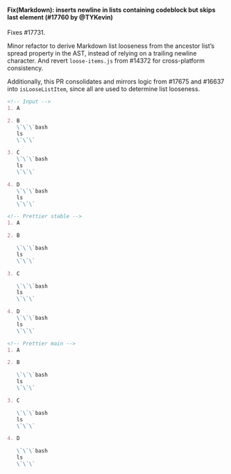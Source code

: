 #### Fix(Markdown): inserts newline in lists containing codeblock but skips last element (#17760 by @TYKevin)

Fixes #17731.

Minor refactor to derive Markdown list looseness from the ancestor list’s spread property in the AST, instead of relying on a trailing newline character. And revert `loose-items.js` from #14372 for cross-platform consistency.

Additionally, this PR consolidates and mirrors logic from #17675 and #16637 into `isLooseListItem`, since all are used to determine list looseness.

<!-- prettier-ignore -->
```md
<!-- Input -->
1. A

2. B
   \`\`\`bash
   ls
   \`\`\`

3. C
   \`\`\`bash
   ls
   \`\`\`

4. D
   \`\`\`bash
   ls
   \`\`\`

<!-- Prettier stable -->
1. A

2. B

   \`\`\`bash
   ls
   \`\`\`

3. C

   \`\`\`bash
   ls
   \`\`\`

4. D
   \`\`\`bash
   ls
   \`\`\`

<!-- Prettier main -->
1. A

2. B

   \`\`\`bash
   ls
   \`\`\`

3. C

   \`\`\`bash
   ls
   \`\`\`

4. D

   \`\`\`bash
   ls
   \`\`\`
```
